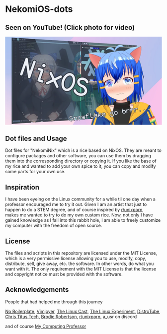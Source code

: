 # NekomiOS-dots

## Seen on YouTube! (Click photo for video)

[![Thumbnail](assets/thumbnail.png)](https://www.youtube.com/watch?v=N8xxCHe0g3s)

## Dot files and Usage

Dot files for "NekomiNix" which is a rice based on NixOS. 
They are meant to configure packages and other software, you can use them by dragging them into the corresponding directory or copying it. 
If you like the base of my rice and wanted to add your own spice to it, you can copy and modify some parts for your own use.

## Inspiration

I have been eyeing on the Linux community for a while til one day when a professor encouraged me to try it out.
Given I am an artist that just to happen to do a STEM degree, and of course inspired by [r/unixporn](https://www.reddit.com/r/unixporn/), \
makes me wanted to try to do my own custom rice.
Now, not only I have gained knowledge as I fall into this rabbit hole, I am able to freely customize my computer with the freedom of open source.

## License

The files and scripts in this repository are licensed under the MIT License, 
which is a very permissive license allowing you to use, modify, copy, distribute, sell, give away, etc. 
the software. In other words, do what you want with it. The only requirement with the MIT License is that the license and copyright notice must be provided with the software.

## Acknowledgements

People that had helped me through this journey

[No Boilerplate](https://www.youtube.com/@NoBoilerplate),
[Vimjoyer](https://www.youtube.com/@vimjoyer),
[The Linux Cast](https://www.youtube.com/@TheLinuxCast),
[The Linux Experiment](https://www.youtube.com/@TheLinuxEXP),
[DistroTube](https://www.youtube.com/@DistroTube),
[Chris Titus Tech](https://www.youtube.com/@ChrisTitusTech),
[Brodie Robertson](https://www.youtube.com/@BrodieRobertson),
[r/unixporn](https://www.reddit.com/r/unixporn/),
a_usr on discord

and of course
[My Computing Professor](https://profiles.imperial.ac.uk/c.cantwell)
